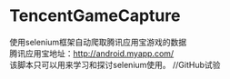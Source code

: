 # TencentGameCapture <br/>
使用selenium框架自动爬取腾讯应用宝游戏的数据<br/>
腾讯应用宝地址：http://android.myapp.com/<br/>
该脚本只可以用来学习和探讨selenium使用。
//GitHub试验
